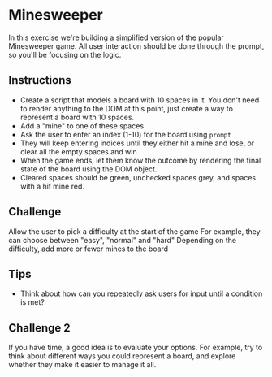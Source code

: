 # Minesweeper
In this exercise we're building a simplified version of the popular Minesweeper game. All user interaction should be done through the prompt, so you'll be focusing on the logic.

## Instructions
- Create a script that models a board with 10 spaces in it. You don't need to render anything to the DOM at this point, just create a way to represent a board with 10 spaces.
- Add a "mine" to one of these spaces
- Ask the user to enter an index (1-10) for the board using `prompt`
- They will keep entering indices until they either hit a mine and lose, or clear all the empty spaces and win
- When the game ends, let them know the outcome by rendering the final state of the board using the DOM object. 
 - Cleared spaces should be green, unchecked spaces grey, and spaces with a hit mine red.

## Challenge
Allow the user to pick a difficulty at the start of the game
For example, they can choose between "easy", "normal" and "hard"
Depending on the difficulty, add more or fewer mines to the board

## Tips
- Think about how can you repeatedly ask users for input until a condition is met?

## Challenge 2
If you have time, a good idea is to evaluate your options. For example, try to think about different ways you could represent a board, and explore whether they make it easier to manage it all.